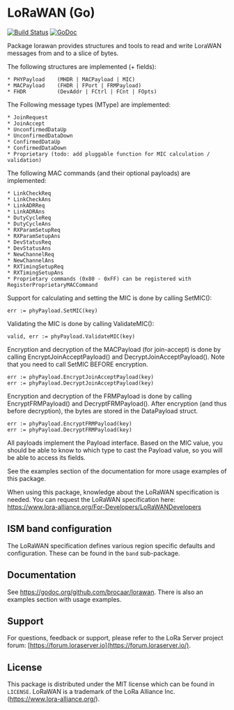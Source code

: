 # LoRaWAN (Go)

[![Build Status](https://travis-ci.org/brocaar/lorawan.svg?branch=master)](https://travis-ci.org/brocaar/lorawan)
[![GoDoc](https://godoc.org/github.com/brocaar/lorawan?status.svg)](https://godoc.org/github.com/brocaar/lorawan)

Package lorawan provides structures and tools to read and write LoraWAN
messages from and to a slice of bytes.

The following structures are implemented (+ fields):

    * PHYPayload    (MHDR | MACPayload | MIC)
    * MACPayload    (FHDR | FPort | FRMPayload)
    * FHDR          (DevAddr | FCtrl | FCnt | FOpts)

The Following message types (MType) are implemented:

    * JoinRequest
    * JoinAccept
    * UnconfirmedDataUp
    * UnconfirmedDataDown
    * ConfirmedDataUp
    * ConfirmedDataDown
    * Proprietary (todo: add pluggable function for MIC calculation / validation)

The following MAC commands (and their optional payloads) are implemented:

    * LinkCheckReq
    * LinkCheckAns
    * LinkADRReq
    * LinkADRAns
    * DutyCycleReq
    * DutyCycleAns
    * RXParamSetupReq
    * RXParamSetupAns
    * DevStatusReq
    * DevStatusAns
    * NewChannelReq
    * NewChannelAns
    * RXTimingSetupReq
    * RXTimingSetupAns
    * Proprietary commands (0x80 - 0xFF) can be registered with RegisterProprietaryMACCommand

Support for calculating and setting the MIC is done by calling SetMIC():

    err := phyPayload.SetMIC(key)

Validating the MIC is done by calling ValidateMIC():

    valid, err := phyPayload.ValidateMIC(key)

Encryption and decryption of the MACPayload (for join-accept) is done by
calling EncryptJoinAcceptPayload() and DecryptJoinAcceptPayload(). Note that you need to
call SetMIC BEFORE encryption.

    err := phyPayload.EncryptJoinAcceptPayload(key)
    err := phyPayload.DecryptJoinAcceptPayload(key)

Encryption and decryption of the FRMPayload is done by calling
EncryptFRMPayload() and DecryptFRMPayload(). After encryption (and thus
before decryption), the bytes are stored in the DataPayload struct.

    err := phyPayload.EncryptFRMPayload(key)
    err := phyPayload.DecryptFRMPayload(key)

All payloads implement the Payload interface. Based on the MIC value, you
should be able to know to which type to cast the Payload value, so you will
be able to access its fields.

See the examples section of the documentation for more usage examples
of this package.

When using this package, knowledge about the LoRaWAN specification is needed.
You can request the LoRaWAN specification here:
https://www.lora-alliance.org/For-Developers/LoRaWANDevelopers

## ISM band configuration

The LoRaWAN specification defines various region specific defaults and
configuration. These can be found in the ``band`` sub-package.

## Documentation

See https://godoc.org/github.com/brocaar/lorawan. There is also an examples
section with usage examples.

## Support

For questions, feedback or support, please refer to the LoRa Server project
forum: [https://forum.loraserver.io](https://forum.loraserver.io/).

## License

This package is distributed under the MIT license which can be found in ``LICENSE``.
LoRaWAN is a trademark of the LoRa Alliance Inc. (https://www.lora-alliance.org/).
